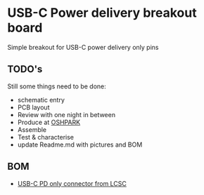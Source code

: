 # USB-C Power delivery breakout board
Simple breakout for USB-C power delivery only pins
## TODO's
Still some things need to be done:
* schematic entry 
* PCB layout
* Review with one night in between
* Produce at [OSHPARK](https://oshpark.com/)
* Assemble
* Test & characterise
* update Readme.md with pictures and BOM
## BOM
* [USB-C PD only connector from LCSC](https://lcsc.com/product-detail/Others_Korean-Hroparts-Elec-TYPE-C-31-M-17_C283540.html)

